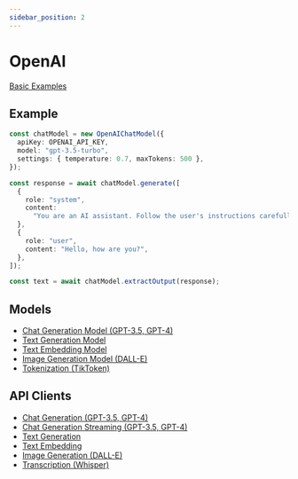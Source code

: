 ```yaml
---
sidebar_position: 2
---
```


# OpenAI

[Basic Examples](https://github.com/lgrammel/ai-utils.js/tree/main/examples/basic/src/model-provider/openai)

## Example

```ts
const chatModel = new OpenAIChatModel({
  apiKey: OPENAI_API_KEY,
  model: "gpt-3.5-turbo",
  settings: { temperature: 0.7, maxTokens: 500 },
});

const response = await chatModel.generate([
  {
    role: "system",
    content:
      "You are an AI assistant. Follow the user's instructions carefully.",
  },
  {
    role: "user",
    content: "Hello, how are you?",
  },
]);

const text = await chatModel.extractOutput(response);
```

## Models

- [Chat Generation Model (GPT-3.5, GPT-4)](/api/classes/OpenAIChatModel)
- [Text Generation Model](/api/classes/OpenAITextGenerationModel)
- [Text Embedding Model](/api/classes/OpenAITextEmbeddingModel)
- [Image Generation Model (DALL-E)](/api/classes/OpenAIImageGenerationModel)
- [Tokenization (TikToken)](/api/classes/TikTokenTokenizer)

## API Clients

- [Chat Generation (GPT-3.5, GPT-4)](/api/modules/#generateopenaichatcompletion)
- [Chat Generation Streaming (GPT-3.5, GPT-4)](/api/modules/#streamopenaichatcompletion)
- [Text Generation](/api/modules/#generateopenaitextcompletion)
- [Text Embedding](/api/modules/#generateopenaiembedding)
- [Image Generation (DALL-E)](/api/modules/#generateopenaiimage)
- [Transcription (Whisper)](/api/modules/#generateopenaitranscription)
